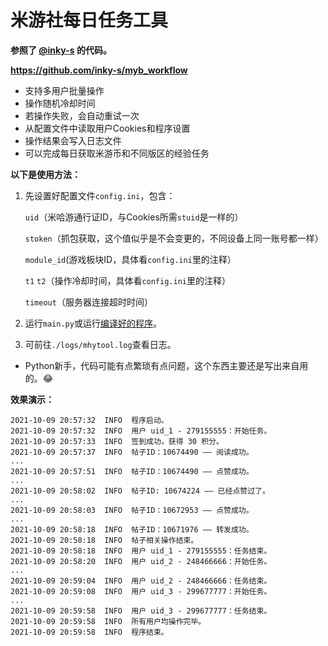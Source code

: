 # 米游社每日任务工具
 **参照了 [@inky-s](https://github.com/inky-s) 的代码。** 

 **https://github.com/inky-s/myb_workflow** 

- 支持多用户批量操作
- 操作随机冷却时间
- 若操作失败，会自动重试一次
- 从配置文件中读取用户Cookies和程序设置
- 操作结果会写入日志文件
- 可以完成每日获取米游币和不同版区的经验任务

 **以下是使用方法：** 
1. 先设置好配置文件`config.ini`，包含：

    `uid`（米哈游通行证ID，与Cookies所需`stuid`是一样的）

    `stoken`（抓包获取，这个值似乎是不会变更的，不同设备上同一账号都一样）
    
    `module_id`(游戏板块ID，具体看`config.ini`里的注释）
    
    `t1` `t2`（操作冷却时间，具体看`config.ini`里的注释）

    `timeout`（服务器连接超时时间）

2. 运行`main.py`或运行[编译好的程序](https://github.com/FailDragon-Plus/auto_mys/releases)。

3. 可前往`./logs/mhytool.log`查看日志。



- Python新手，代码可能有点繁琐有点问题，这个东西主要还是写出来自用的。😂


 **效果演示：**
 ```
2021-10-09 20:57:32  INFO  程序启动。  
2021-10-09 20:57:32  INFO  用户 uid_1 - 279155555：开始任务。  
2021-10-09 20:57:33  INFO  签到成功，获得 30 积分。  
2021-10-09 20:57:37  INFO  帖子ID：10674490 —— 阅读成功。  
...  
2021-10-09 20:57:51  INFO  帖子ID：10674490 —— 点赞成功。  
...  
2021-10-09 20:58:02  INFO  帖子ID: 10674224 —— 已经点赞过了。  
...  
2021-10-09 20:58:03  INFO  帖子ID：10672953 —— 点赞成功。  
...  
2021-10-09 20:58:18  INFO  帖子ID：10671976 —— 转发成功。  
2021-10-09 20:58:18  INFO  帖子相关操作结束。  
2021-10-09 20:58:18  INFO  用户 uid_1 - 279155555：任务结束。  
2021-10-09 20:58:20  INFO  用户 uid_2 - 248466666：开始任务。  
...
2021-10-09 20:59:04  INFO  用户 uid_2 - 248466666：任务结束。  
2021-10-09 20:59:08  INFO  用户 uid_3 - 299677777：开始任务。  
...
2021-10-09 20:59:58  INFO  用户 uid_3 - 299677777：任务结束。  
2021-10-09 20:59:58  INFO  所有用户均操作完毕。  
2021-10-09 20:59:58  INFO  程序结束。  
```
